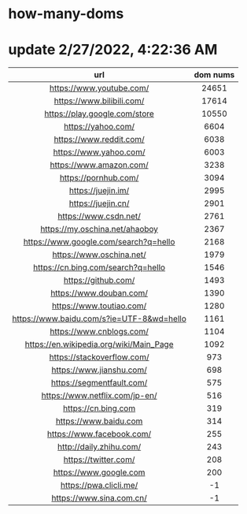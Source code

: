 # how-many-doms

# update 2/27/2022, 4:22:36 AM

url | dom nums
:-: | :-:
https://www.youtube.com/ | 24651
https://www.bilibili.com/ | 17614
https://play.google.com/store | 10550
https://yahoo.com/ | 6604
https://www.reddit.com/ | 6038
https://www.yahoo.com/ | 6003
https://www.amazon.com/ | 3238
https://pornhub.com/ | 3094
https://juejin.im/ | 2995
https://juejin.cn/ | 2901
https://www.csdn.net/ | 2761
https://my.oschina.net/ahaoboy | 2367
https://www.google.com/search?q=hello | 2168
https://www.oschina.net/ | 1979
https://cn.bing.com/search?q=hello | 1546
https://github.com/ | 1493
https://www.douban.com/ | 1390
https://www.toutiao.com/ | 1280
https://www.baidu.com/s?ie=UTF-8&wd=hello | 1161
https://www.cnblogs.com/ | 1104
https://en.wikipedia.org/wiki/Main_Page | 1092
https://stackoverflow.com/ | 973
https://www.jianshu.com/ | 698
https://segmentfault.com/ | 575
https://www.netflix.com/jp-en/ | 516
https://cn.bing.com | 319
https://www.baidu.com | 314
https://www.facebook.com/ | 255
http://daily.zhihu.com/ | 243
https://twitter.com/ | 208
https://www.google.com | 200
https://pwa.clicli.me/ | -1
https://www.sina.com.cn/ | -1
